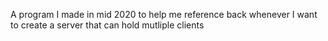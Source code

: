 A program I made in mid 2020 to help me reference back whenever I want to create a server that can hold mutliple clients
